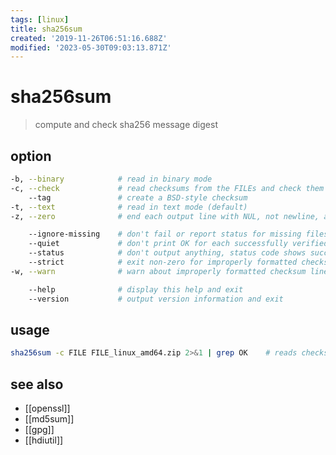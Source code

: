 ```yaml
---
tags: [linux]
title: sha256sum
created: '2019-11-26T06:51:16.688Z'
modified: '2023-05-30T09:03:13.871Z'
---
```


# sha256sum

> compute and check sha256 message digest

## option

```sh
-b, --binary            # read in binary mode
-c, --check             # read checksums from the FILEs and check them
    --tag               # create a BSD-style checksum
-t, --text              # read in text mode (default)
-z, --zero              # end each output line with NUL, not newline, and disable file name escaping

    --ignore-missing    # don't fail or report status for missing files
    --quiet             # don't print OK for each successfully verified file
    --status            # don't output anything, status code shows success
    --strict            # exit non-zero for improperly formatted checksum lines
-w, --warn              # warn about improperly formatted checksum lines

    --help              # display this help and exit
    --version           # output version information and exit
```

## usage

```sh
sha256sum -c FILE FILE_linux_amd64.zip 2>&1 | grep OK    # reads checksums from FILE and checks them
```

## see also

- [[openssl]]
- [[md5sum]]
- [[gpg]]
- [[hdiutil]]
